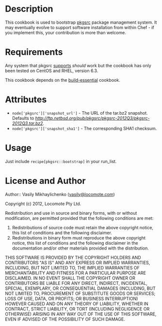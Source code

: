 # Description

This cookbook is used to bootstrap [pkgsrc](http://pkgsrc.se) package management system.
It may eventually evolve to support software installation from within Chef - if you implement this, your contribution is more than welcome.

# Requirements

Any system that pkgsrc [supports](http://www.netbsd.org/docs/pkgsrc/platforms.html) *should* work but the cookbook has only been tested on CentOS and RHEL, version 6.3.

This cookbook depends on the [build-essential](https://github.com/opscode-cookbooks/build-essential/) cookbook.

# Attributes

* `node['pkgsrc']['snapshot_url']` - The URL of the tar.bz2 snapshot. Defaults to *http://ftp.netbsd.org/pub/pkgsrc/pkgsrc-2012Q3/pkgsrc-2012Q3.tar.bz2*.
* `node['pkgsrc']['snapshot_sha1']` - The corresponding SHA1 checksum.

# Usage

Just include `recipe[pkgsrc::bootstrap]` in your run_list.

# License and Author
Author:: Vasily Mikhaylichenko (<vasily@locomote.com>)

Copyright (c) 2012, Locomote Pty Ltd.

Redistribution and use in source and binary forms, with or without
modification, are permitted provided that the following conditions are met: 

1. Redistributions of source code must retain the above copyright notice, this
   list of conditions and the following disclaimer. 
2. Redistributions in binary form must reproduce the above copyright notice,
   this list of conditions and the following disclaimer in the documentation
   and/or other materials provided with the distribution. 

THIS SOFTWARE IS PROVIDED BY THE COPYRIGHT HOLDERS AND CONTRIBUTORS "AS IS" AND
ANY EXPRESS OR IMPLIED WARRANTIES, INCLUDING, BUT NOT LIMITED TO, THE IMPLIED
WARRANTIES OF MERCHANTABILITY AND FITNESS FOR A PARTICULAR PURPOSE ARE
DISCLAIMED. IN NO EVENT SHALL THE COPYRIGHT OWNER OR CONTRIBUTORS BE LIABLE FOR
ANY DIRECT, INDIRECT, INCIDENTAL, SPECIAL, EXEMPLARY, OR CONSEQUENTIAL DAMAGES
(INCLUDING, BUT NOT LIMITED TO, PROCUREMENT OF SUBSTITUTE GOODS OR SERVICES;
LOSS OF USE, DATA, OR PROFITS; OR BUSINESS INTERRUPTION) HOWEVER CAUSED AND
ON ANY THEORY OF LIABILITY, WHETHER IN CONTRACT, STRICT LIABILITY, OR TORT
(INCLUDING NEGLIGENCE OR OTHERWISE) ARISING IN ANY WAY OUT OF THE USE OF THIS
SOFTWARE, EVEN IF ADVISED OF THE POSSIBILITY OF SUCH DAMAGE.
